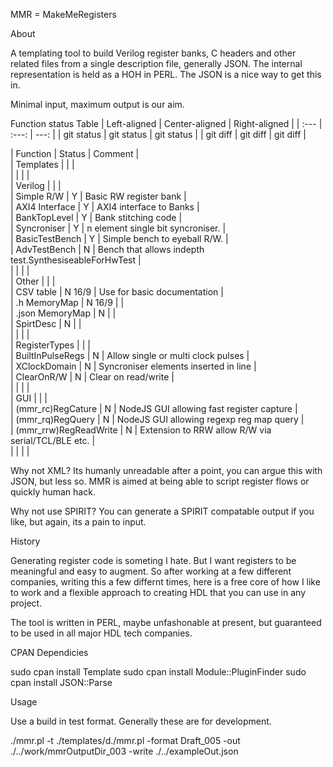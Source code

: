 MMR = MakeMeRegisters

About

A templating tool to build Verilog register banks, C headers and other related files from a single description
file, generally JSON. The internal representation is held as a HOH in PERL. The JSON is a nice way to get this in.

Minimal input, maximum output is our aim.

Function status Table
| Left-aligned | Center-aligned | Right-aligned |
| :---         |     :---:      |          ---: |
| git status   | git status     | git status    |
| git diff     | git diff       | git diff      |


|  Function              | Status | Comment                                                  |  
| Templates              |        |                                                          |  
|                        |        |                                                          |  
|  Verilog               |        |                                                          |  
|   Simple R/W           |   Y    | Basic RW register bank                                   |  
|   AXI4 Interface       |   Y    | AXI4 interface to Banks                                  |  
|   BankTopLevel         |   Y    | Bank stitching code                                      |  
|   Syncroniser          |   Y    | n element single bit syncroniser.                        |  
|   BasicTestBench       |   Y    | Simple bench to eyeball R/W.                             |  
|   AdvTestBench         |   N    | Bench that allows indepth test.SynthesiseableForHwTest   |  
|                        |        |                                                          |  
|  Other                 |        |                                                          |  
|   CSV table            | N 16/9 | Use for basic documentation                              |  
|   .h MemoryMap         | N 16/9 |                                                          |  
|   .json MemoryMap      |   N    |                                                          |  
|   SpirtDesc            |   N    |                                                          |  
|                        |        |                                                          |  
| RegisterTypes          |        |                                                          |  
|  BuiltInPulseRegs      |   N    | Allow single or multi clock pulses                       |  
|  XClockDomain          |   N    | Syncroniser elements inserted in line                    |  
|  ClearOnR/W            |   N    | Clear on read/write                                      |  
|                        |        |                                                          |  
| GUI                    |        |                                                          |  
|  (mmr_rc)RegCature     |   N    | NodeJS GUI allowing fast register capture                |  
|  (mmr_rq)RegQuery      |   N    | NodeJS GUI allowing regexp reg map query                 |  
|  (mmr_rrw)RegReadWrite |   N    | Extension to RRW allow R/W via serial/TCL/BLE etc.       |  
|                        |        |                                                          |  

Why not XML? Its humanly unreadable after a point, you can argue this with JSON, but less so. MMR is aimed at 
being able to script register flows or quickly human hack.

Why not use SPIRIT? You can generate a SPIRIT compatable output if you like, but again, its a pain to input.

History

Generating register code is someting I hate. But I want registers to be meaningful and easy to augment.
So after working at a few different companies, writing this a few differnt times, here is a free core
of how I like to work and a flexible approach to creating HDL that you can use in any project.

The tool is written in PERL, maybe unfashonable at present, but guaranteed to be used in all major HDL tech companies.

CPAN Dependicies

sudo cpan install Template
sudo cpan install Module::PluginFinder
sudo cpan install JSON::Parse

Usage

Use a build in test format. Generally these are for development.

./mmr.pl -t ./templates/d./mmr.pl -format Draft_005 -out ./../work/mmrOutputDir_003 -write ./../exampleOut.json



